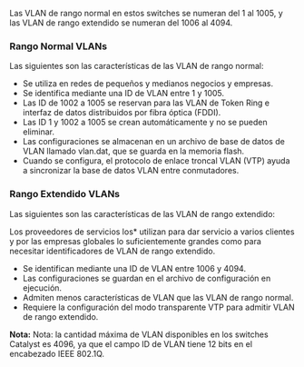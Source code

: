 Las VLAN de rango normal en estos switches se numeran del 1 al 1005, y las VLAN de rango extendido se numeran del 1006 al 4094.

### Rango Normal VLANs

Las siguientes son las características de las VLAN de rango normal:

- Se utiliza en redes de pequeños y medianos negocios y empresas.
- Se identifica mediante una ID de VLAN entre 1 y 1005.
- Las ID de 1002 a 1005 se reservan para las VLAN de Token Ring e interfaz de datos distribuidos por fibra óptica (FDDI).
- Las ID 1 y 1002 a 1005 se crean automáticamente y no se pueden eliminar.
- Las configuraciones se almacenan en un archivo de base de datos de VLAN llamado vlan.dat, que se guarda en la memoria flash.
- Cuando se configura, el protocolo de enlace troncal VLAN (VTP) ayuda a sincronizar la base de datos VLAN entre conmutadores.

### Rango Extendido VLANs

Las siguientes son las características de las VLAN de rango extendido:

Los proveedores de servicios los* utilizan para dar servicio a varios clientes y por las empresas globales lo suficientemente grandes como para necesitar identificadores de VLAN de rango extendido.

- Se identifican mediante una ID de VLAN entre 1006 y 4094.
- Las configuraciones se guardan en el archivo de configuración en ejecución.
- Admiten menos características de VLAN que las VLAN de rango normal.
- Requiere la configuración del modo transparente VTP para admitir VLAN de rango extendido.

**Nota:** Nota: la cantidad máxima de VLAN disponibles en los switches Catalyst es 4096, ya que el campo ID de VLAN tiene 12 bits en el encabezado IEEE 802.1Q.